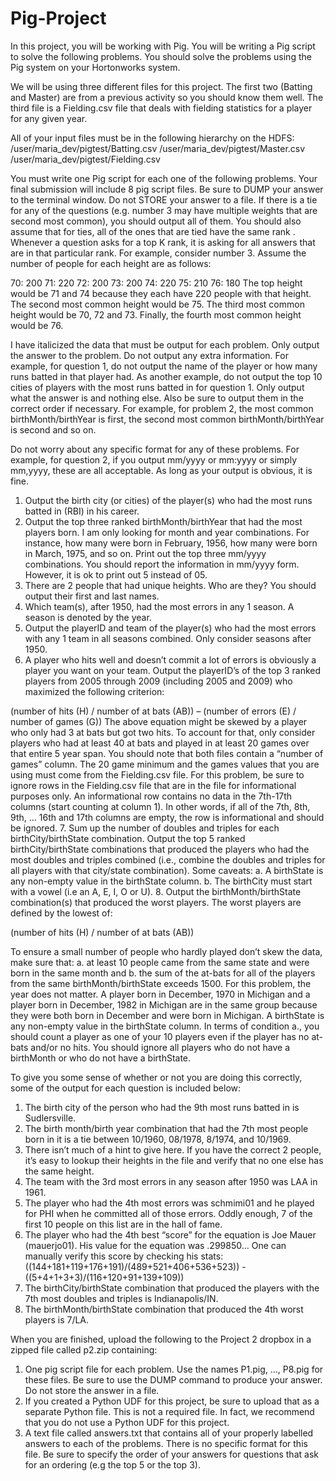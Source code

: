 # Pig-Project

In this project, you will be working with Pig. You will be writing a Pig script to solve the following problems. You should solve the problems using the Pig system on your Hortonworks system.

We will be using three different files for this project. The first two (Batting and Master) are from a previous activity so you should know them well. The third file is a Fielding.csv file that deals with fielding statistics for a player for any given year.

All of your input files must be in the following hierarchy on the HDFS:
/user/maria_dev/pigtest/Batting.csv
/user/maria_dev/pigtest/Master.csv 
/user/maria_dev/pigtest/Fielding.csv

You must write one Pig script for each one of the following problems. Your final submission will include 8 pig script files. Be sure to DUMP your answer to the terminal window. Do not STORE your answer to a file. If there is a tie for any of the questions (e.g. number 3 may have multiple weights that are second most common), you should output all of them. You should also assume that for ties, all of the ones that are tied have the same rank . Whenever a question asks for a top K rank, it is asking for all answers that are in that particular rank. For example, consider number 3. Assume the number of people for each height are as follows:

70: 200
71: 220
72: 200
73: 200
74: 220
75: 210
76: 180
The top height would be 71 and 74 because they each have 220 people with that height. The second most common height would be 75. The third most common height would be 70, 72 and 73. Finally, the fourth most common height would be 76.

I have italicized the data that must be output for each problem. Only output the answer to the problem. Do not output any extra information. For example, for question 1, do not output the name of the player or how many runs batted in that player had. As another example, do not output the top 10 cities of players with the most runs batted in for question 1. Only output what the answer is and nothing else. Also be sure to output them in the correct order if necessary. For example, for problem 2, the most common birthMonth/birthYear is first, the second most common birthMonth/birthYear is second and so on.

Do not worry about any specific format for any of these problems. For example, for question 2, if you output mm/yyyy or mm:yyyy or simply mm,yyyy, these are all acceptable. As long as your output is obvious, it is fine.

1.	Output the birth city (or cities) of the player(s) who had the most runs batted in (RBI) in his career.
2.	Output the top three ranked birthMonth/birthYear that had the most players born. I am only looking for month and year combinations. For instance, how many were born in February, 1956, how many were born in March, 1975, and so on. Print out the top three mm/yyyy combinations. You should report the information in mm/yyyy form. However, it is ok to print out 5 instead of 05.
3.	There are 2 people that had unique heights. Who are they? You should output their first and last names.
4.	Which team(s), after 1950, had the most errors in any 1 season. A season is denoted by the year.
5.	Output the playerID and team of the player(s) who had the most errors with any 1 team in all seasons combined. Only consider seasons after 1950.
6.	A player who hits well and doesn’t commit a lot of errors is obviously a player you want on your team. Output the playerID’s of the top 3 ranked players from 2005 through 2009 (including 2005 and 2009) who maximized the following criterion:

(number of hits (H) / number of at bats (AB)) – (number of errors (E) / number of games (G))
The above equation might be skewed by a player who only had 3 at bats but got two hits. To account for that, only consider players who had at least 40 at bats and played in at least 20 games over that entire 5 year span. You should note that both files contain a “number of games” column. The 20 game minimum and the games values that you are using must come from the Fielding.csv file. For this problem, be sure to ignore rows in the Fielding.csv file that are in the file for informational purposes only. An informational row contains no data in the 7th-17th columns (start counting at column 1). In other words, if all of the 7th, 8th, 9th, … 16th and 17th columns are empty, the row is informational and should be ignored.
7.	Sum up the number of doubles and triples for each birthCity/birthState combination. Output the top 5 ranked birthCity/birthState combinations that produced the players who had the most doubles and triples combined (i.e., combine the doubles and triples for all players with that city/state combination). Some caveats:
a.	A birthState is any non-empty value in the birthState column.
b.	The birthCity must start with a vowel (i.e an A, E, I, O or U).
8.	Output the birthMonth/birthState combination(s) that produced the worst players. The worst players are defined by the lowest of:

(number of hits (H) / number of at bats (AB))

To ensure a small number of people who hardly played don’t skew the data, make sure that:
a.	at least 10 people came from the same state and were born in the same month and
b.	the sum of the at-bats for all of the players from the same birthMonth/birthState exceeds 1500.
For this problem, the year does not matter. A player born in December, 1970 in Michigan and a player born in December, 1982 in Michigan are in the same group because they were both born in December and were born in Michigan. A birthState is any non-empty value in the birthState column. In terms of condition a., you should count a player as one of your 10 players even if the player has no at-bats and/or no hits. You should ignore all players who do not have a birthMonth or who do not have a birthState.

To give you some sense of whether or not you are doing this correctly, some of the output for each question is included below:

1.	The birth city of the person who had the 9th most runs batted in is Sudlersville.
2.	The birth month/birth year combination that had the 7th most people born in it is a tie between 10/1960, 08/1978, 8/1974, and 10/1969.
3.	There isn’t much of a hint to give here. If you have the correct 2 people, it’s easy to lookup their heights in the file and verify that no one else has the same height.
4.	The team with the 3rd most errors in any season after 1950 was LAA in 1961.
5.	The player who had the 4th most errors was schmimi01 and he played for PHI when he committed all of those errors. Oddly enough, 7 of the first 10 people on this list are in the hall of fame.
6.	The player who had the 4th best “score” for the equation is Joe Mauer (mauerjo01). His value for the equation was .299850… One can manually verify this score by checking his stats: 
((144+181+119+176+191)/(489+521+406+536+523)) - ((5+4+1+3+3)/(116+120+91+139+109))
7.	The birthCity/birthState combination that produced the players with the 7th most doubles and triples is Indianapolis/IN.
8.	The birthMonth/birthState combination that produced the 4th worst players is 7/LA.

When you are finished, upload the following to the Project 2 dropbox in a zipped file called p2.zip containing:
1.	One pig script file for each problem. Use the names P1.pig, …, P8.pig for these files. Be sure to use the DUMP command to produce your answer. Do not store the answer in a file.
2.	If you created a Python UDF for this project, be sure to upload that as a separate Python file. This is not a required file. In fact, we recommend that you do not use a Python UDF for this project.
3.	A text file called answers.txt that contains all of your properly labelled answers to each of the problems. There is no specific format for this file. Be sure to specify the order of your answers for questions that ask for an ordering (e.g the top 5 or the top 3).


